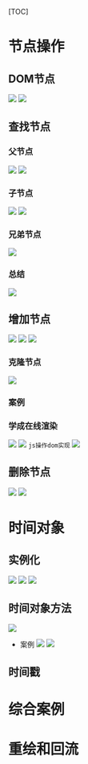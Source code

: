[TOC]
# 节点操作
## DOM节点
![](2022-09-19-15-56-55.png)
![](2022-09-19-16-05-11.png)
## 查找节点
### 父节点
![](2022-09-19-16-37-56.png)
![](2022-09-19-16-32-27.png)
### 子节点
![](2022-09-19-16-37-37.png)
![](2022-09-19-16-37-26.png)
### 兄弟节点
![](2022-09-19-16-40-27.png)
### 总结
![](2022-09-19-16-48-02.png)
## 增加节点
![](2022-09-19-16-48-42.png)
![](2022-09-19-17-04-01.png)
![](2022-09-19-17-23-15.png)
### 克隆节点
![](2022-09-19-17-43-34.png)

### 案例
### 学成在线渲染
![](2022-09-19-17-26-09.png)
![](2022-09-19-17-26-27.png)
`js操作dom实现`
![](2022-09-19-17-30-40.png)
## 删除节点
![](2022-09-19-17-50-02.png)
![](2022-09-19-17-53-28.png)
# 时间对象
## 实例化
![](2022-09-20-10-42-32.png)
![](2022-09-20-10-41-15.png)
![](2022-09-20-11-08-02.png)
## 时间对象方法
![](2022-09-20-10-42-52.png)
- 案例
![](2022-09-20-10-43-29.png)
![](2022-09-20-11-12-09.png)
## 时间戳
# 综合案例

# 重绘和回流

